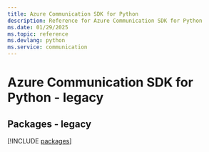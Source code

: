 ```yaml
---
title: Azure Communication SDK for Python
description: Reference for Azure Communication SDK for Python
ms.date: 01/29/2025
ms.topic: reference
ms.devlang: python
ms.service: communication
---
```

# Azure Communication SDK for Python - legacy
## Packages - legacy
[!INCLUDE [packages](communication-index.md)]